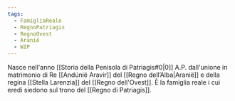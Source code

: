 ```yaml
---
tags:
  - FamigliaReale
  - RegnoPatriagis
  - RegnoOvest
  - Aranië
  - WIP
---
```

Nasce nell'anno [[Storia della Penisola di Patriagis#0|0]] A.P. dall'unione in matrimonio di Re [[Andúnië Aravir]] del [[Regno dell’Alba|Aranië]] e della regina [[Stella Larenzia]] del [[Regno dell'Ovest]]. 
È la famiglia reale i cui eredi siedono sul trono del [[Regno di Patriagis]]. 

